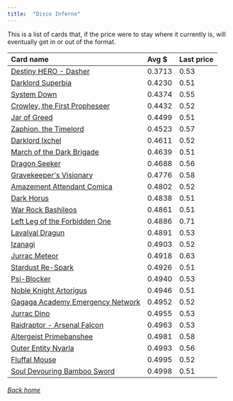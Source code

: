 ```yaml
---
title:  "Disco Inferno"
---
```


This is a list of cards that, if the price were to stay where it currently is, will eventually get in or out of the format.

| Card name | Avg $ | Last price |
| :-- | :-- | :-- |
[Destiny HERO - Dasher](https://db.ygoprodeck.com/card/?search=Destiny%20HERO%20-%20Dasher) | 0.3713 | 0.53 |
[Darklord Superbia](https://db.ygoprodeck.com/card/?search=Darklord%20Superbia) | 0.4230 | 0.51 |
[System Down](https://db.ygoprodeck.com/card/?search=System%20Down) | 0.4374 | 0.55 |
[Crowley, the First Propheseer](https://db.ygoprodeck.com/card/?search=Crowley,%20the%20First%20Propheseer) | 0.4432 | 0.52 |
[Jar of Greed](https://db.ygoprodeck.com/card/?search=Jar%20of%20Greed) | 0.4499 | 0.51 |
[Zaphion, the Timelord](https://db.ygoprodeck.com/card/?search=Zaphion,%20the%20Timelord) | 0.4523 | 0.57 |
[Darklord Ixchel](https://db.ygoprodeck.com/card/?search=Darklord%20Ixchel) | 0.4611 | 0.52 |
[March of the Dark Brigade](https://db.ygoprodeck.com/card/?search=March%20of%20the%20Dark%20Brigade) | 0.4639 | 0.51 |
[Dragon Seeker](https://db.ygoprodeck.com/card/?search=Dragon%20Seeker) | 0.4688 | 0.56 |
[Gravekeeper's Visionary](https://db.ygoprodeck.com/card/?search=Gravekeeper's%20Visionary) | 0.4776 | 0.58 |
[Amazement Attendant Comica](https://db.ygoprodeck.com/card/?search=Amazement%20Attendant%20Comica) | 0.4802 | 0.52 |
[Dark Horus](https://db.ygoprodeck.com/card/?search=Dark%20Horus) | 0.4838 | 0.51 |
[War Rock Bashileos](https://db.ygoprodeck.com/card/?search=War%20Rock%20Bashileos) | 0.4861 | 0.51 |
[Left Leg of the Forbidden One](https://db.ygoprodeck.com/card/?search=Left%20Leg%20of%20the%20Forbidden%20One) | 0.4886 | 0.71 |
[Lavalval Dragun](https://db.ygoprodeck.com/card/?search=Lavalval%20Dragun) | 0.4891 | 0.53 |
[Izanagi](https://db.ygoprodeck.com/card/?search=Izanagi) | 0.4903 | 0.52 |
[Jurrac Meteor](https://db.ygoprodeck.com/card/?search=Jurrac%20Meteor) | 0.4918 | 0.63 |
[Stardust Re-Spark](https://db.ygoprodeck.com/card/?search=Stardust%20Re-Spark) | 0.4926 | 0.51 |
[Psi-Blocker](https://db.ygoprodeck.com/card/?search=Psi-Blocker) | 0.4940 | 0.53 |
[Noble Knight Artorigus](https://db.ygoprodeck.com/card/?search=Noble%20Knight%20Artorigus) | 0.4946 | 0.51 |
[Gagaga Academy Emergency Network](https://db.ygoprodeck.com/card/?search=Gagaga%20Academy%20Emergency%20Network) | 0.4952 | 0.52 |
[Jurrac Dino](https://db.ygoprodeck.com/card/?search=Jurrac%20Dino) | 0.4955 | 0.53 |
[Raidraptor - Arsenal Falcon](https://db.ygoprodeck.com/card/?search=Raidraptor%20-%20Arsenal%20Falcon) | 0.4963 | 0.53 |
[Altergeist Primebanshee](https://db.ygoprodeck.com/card/?search=Altergeist%20Primebanshee) | 0.4981 | 0.58 |
[Outer Entity Nyarla](https://db.ygoprodeck.com/card/?search=Outer%20Entity%20Nyarla) | 0.4993 | 0.56 |
[Fluffal Mouse](https://db.ygoprodeck.com/card/?search=Fluffal%20Mouse) | 0.4995 | 0.52 |
[Soul Devouring Bamboo Sword](https://db.ygoprodeck.com/card/?search=Soul%20Devouring%20Bamboo%20Sword) | 0.4998 | 0.51 |

###### [Back home](index)